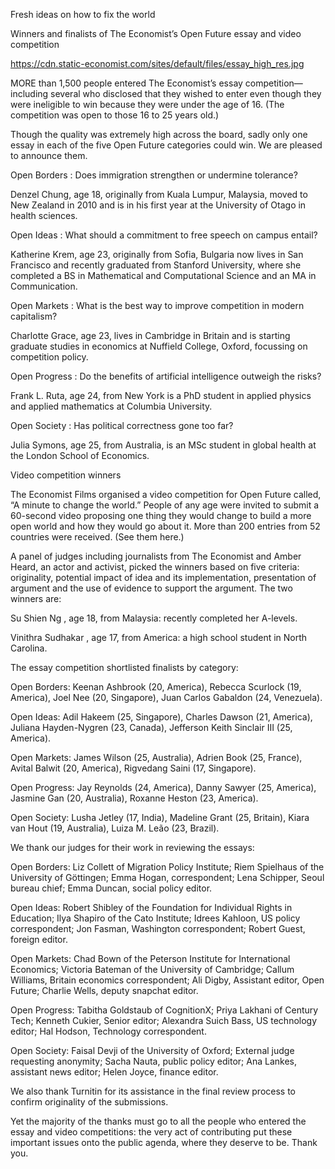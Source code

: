 Fresh ideas on how to fix the world

Winners and finalists of The Economist’s Open Future essay and video competition

https://cdn.static-economist.com/sites/default/files/essay_high_res.jpg

MORE than 1,500 people entered  The Economist’s  essay competition—including several who disclosed that they wished to enter even though they were ineligible to win because they were under the age of 16. (The competition was open to those 16 to 25 years old.)

Though the quality was extremely high across the board, sadly only one essay in each of the five Open Future categories could win. We are pleased to announce them.

  Open Borders : Does immigration strengthen or undermine tolerance? 

Denzel Chung, age 18, originally from Kuala Lumpur, Malaysia, moved to New Zealand in 2010 and is in his first year at the University of Otago in health sciences.

  Open Ideas : What should a commitment to free speech on campus entail? 

Katherine Krem, age 23, originally from Sofia, Bulgaria now lives in San Francisco and recently graduated from Stanford University, where she completed a BS in Mathematical and Computational Science and an MA in Communication.

  Open Markets : What is the best way to improve competition in modern capitalism? 

Charlotte Grace, age 23, lives in Cambridge in Britain and is starting graduate studies in economics at Nuffield College, Oxford, focussing on competition policy.

  Open Progress : Do the benefits of artificial intelligence outweigh the risks? 

Frank L. Ruta, age 24, from New York is a PhD student in applied physics and applied mathematics at Columbia University.

  Open Society : Has political correctness gone too far? 

Julia Symons, age 25, from Australia, is an MSc student in global health at the London School of Economics.

 Video competition winners 

 The Economist  Films organised a video competition for Open Future called, “A minute to change the world.” People of any age were invited to submit a 60-second video proposing one thing they would change to build a more open world and how they would go about it. More than 200 entries from 52 countries were received.  (See them here.)  

A panel of judges including journalists from  The Economist  and Amber Heard, an actor and activist, picked the winners based on five criteria: originality, potential impact of idea and its implementation, presentation of argument and the use of evidence to support the argument. The two winners are:

 Su Shien Ng , age 18, from Malaysia: recently completed her A-levels.  

 Vinithra Sudhakar , age 17, from America: a high school student in North Carolina. 

The essay competition shortlisted finalists by category:

Open Borders: Keenan Ashbrook (20, America), Rebecca Scurlock (19, America), Joel Nee (20, Singapore), Juan Carlos Gabaldon (24, Venezuela).

Open Ideas: Adil Hakeem (25, Singapore), Charles Dawson (21, America), Juliana Hayden-Nygren (23, Canada), Jefferson Keith Sinclair III (25, America). 

Open Markets: James Wilson (25, Australia), Adrien Book (25, France), Avital Balwit (20, America), Rigvedang Saini (17, Singapore).

Open Progress: Jay Reynolds (24, America), Danny Sawyer (25, America), Jasmine Gan (20, Australia), Roxanne Heston (23, America).

Open Society: Lusha Jetley (17, India), Madeline Grant (25, Britain), Kiara van Hout (19, Australia), Luiza M. Leão (23, Brazil).

We thank our judges for their work in reviewing the essays:

Open Borders: Liz Collett of Migration Policy Institute; Riem Spielhaus of the University of Göttingen; Emma Hogan, correspondent; Lena Schipper, Seoul bureau chief; Emma Duncan, social policy editor.

Open Ideas: Robert Shibley of the Foundation for Individual Rights in Education; Ilya Shapiro of the Cato Institute; Idrees Kahloon, US policy correspondent; Jon Fasman, Washington correspondent; Robert Guest, foreign editor.

Open Markets: Chad Bown of the Peterson Institute for International Economics; Victoria Bateman of the University of Cambridge; Callum Williams, Britain economics correspondent; Ali Digby, Assistant editor, Open Future; Charlie Wells, deputy snapchat editor.

Open Progress: Tabitha Goldstaub of CognitionX; Priya Lakhani of Century Tech; Kenneth Cukier, Senior editor; Alexandra Suich Bass, US technology editor; Hal Hodson, Technology correspondent.

Open Society: Faisal Devji of the University of Oxford; External judge requesting anonymity; Sacha Nauta, public policy editor; Ana Lankes, assistant news editor; Helen Joyce, finance editor.

We also thank  Turnitin  for its assistance in the final review process to confirm originality of the submissions.

Yet the majority of the thanks must go to all the people who entered the essay and video competitions: the very act of contributing put these important issues onto the public agenda, where they deserve to be. Thank you.